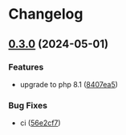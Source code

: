# Changelog

## [0.3.0](https://www.github.com/openfoodfacts/openfoodfacts-php/compare/v0.2.4...v0.3.0) (2024-05-01)


### Features

* upgrade to php 8.1 ([8407ea5](https://www.github.com/openfoodfacts/openfoodfacts-php/commit/8407ea5155c21b2509fc1ca074784c6f4db40475))


### Bug Fixes

* ci ([56e2cf7](https://www.github.com/openfoodfacts/openfoodfacts-php/commit/56e2cf7b0188a65faa14aa7d495336f1cc930cbe))
